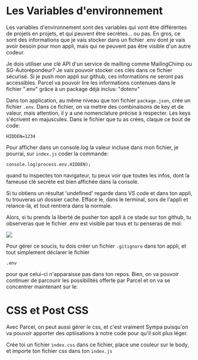 <h1>Les Variables d'environnement</h1>

Les variables d'environnement sont des variables qui vont être différentes de projets en projets, et qui peuvent être secrètes... ou pas.
En gros, ce sont des informations que je vais stocker dans un fichier .env dont je vais avoir besoin pour mon appli, mais qui ne peuvent pas être visible d'un autre codeur.

Je dois utiliser une clé API d'un service de mailling comme MailingChimp ou SG-Autorépondeur? Je vais pouvoir stocker ces clés dans ce fichier sécurisé. Si je push mon appli sur github, ces informations ne seront pas accessibles.
Parcel va pouvoir lire les informations contenues dans le fichier ".env" grâce à un package déjà inclus: "dotenv"

Dans ton application, au même niveau que ton fichier ```package.json```, crée un fichier ```.env```.
Dans ce fichier, on va mettre des combinaisons de key et de valeur, mais attention, il y a une nomenclature précise à respecter. Les keys s'écrivent en majuscules.
Dans le fichier que tu as crées, claque ce bout de code:

```
HIDDEN=1234
```

Pour afficher dans un console.log la valeur incluse dans mon fichier, je pourrai, sur ```index.js``` coder la commande:

```
console.log(process.env.HIDDEN);
```

quand tu inspectes ton navigateur, tu peux voir que toutes les infos, dont la fameuse clé secrète est bien affichée dans la console.

Si tu obtiens un résultat 'undefined' regarde dans VS code et dans ton appli, tu trouveras un dossier cache. Efface le, dans le terminal, sors de l'appli et relance-là, et tout rentrera dans la normale.

Alors, si tu prends la liberté de pusher ton appli à ce stade sur ton github, tu observeras que le fichier .env est visible par tous et tu penseras de moi:

<img src="https://media1.tenor.com/images/fcce9a831a0542f28d351f973d15bf0a/tenor.gif" />

Pour gérer ce soucis, tu dois créer un fichier ```.gitignore``` dans ton appli, et tout simplement déclarer le fichier
``` 
.env
```

pour que celui-ci n'apparaisse pas dans ton repos.
Bien, on va pouvoir continuer de parcourir les possibilités offerte par Parcel et on va se concentrer maintenant sur le: 

<h1 id="css">CSS et Post CSS</h1>

Avec Parcel, on peut aussi gérer le css, et c'est vraiment Sympa puisqu'on va pouvoir apporter des optiisations à notre code pour qu'il soit plus léger.

Crée toi un fichier ```index.css``` dans ce fichier, place une couleur sur le body, et importe ton fichier css dans ton ```index.js```

